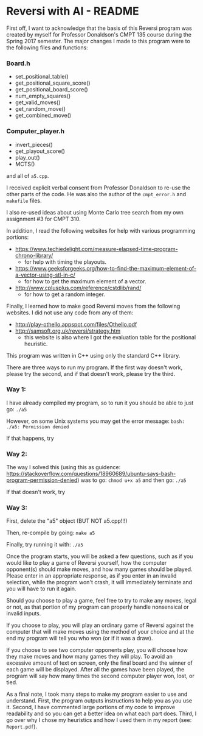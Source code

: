 # Reversi with AI - README

First off, I want to acknowledge that the basis of this Reversi program was created by myself for Professor Donaldson's CMPT 135 course during the Spring 2017 semester. The major changes I made to this program were to the following files and functions:

###  Board.h
- set_positional_table()
- get_positional_square_score()
- get_positional_board_score()
- num_empty_squares()
- get_valid_moves()
- get_random_move()
- get_combined_move()

### Computer_player.h
- invert_pieces()
- get_playout_score()
- play_out()
- MCTS()

and all of `a5.cpp`. 

I received explicit verbal consent from Professor Donaldson to re-use the other parts of the code. He was also the author of the `cmpt_error.h` and `makefile` files.

I also re-used ideas about using Monte Carlo tree search from my own assignment #3 for CMPT 310.

In addition, I read the following websites for help with various programming portions:
- https://www.techiedelight.com/measure-elapsed-time-program-chrono-library/
	- for help with timing the playouts.
- https://www.geeksforgeeks.org/how-to-find-the-maximum-element-of-a-vector-using-stl-in-c/
	- for how to get the maximum element of a vector.
- http://www.cplusplus.com/reference/cstdlib/rand/
	- for how to get a random integer.

Finally, I learned how to make good Reversi moves from the following websites. I did not use any code from any of them:
- http://play-othello.appspot.com/files/Othello.pdf
- http://samsoft.org.uk/reversi/strategy.htm
	- this website is also where I got the evaluation table for the positional heuristic.


This program was written in C++ using only the standard C++ library.

There are three ways to run my program. If the first way doesn't work, please try the second, and if that doesn't work, please try the third.

### Way 1:
I have already compiled my program, so to run it you should be able to just go: 
`./a5`

However, on some Unix systems you may get the error message:
`bash: ./a5: Permission denied`

If that happens, try 
### Way 2:
The way I solved this (using this as guidence: https://stackoverflow.com/questions/18960689/ubuntu-says-bash-program-permission-denied) was to go:
`chmod u+x a5`
and then go:
`./a5`


If that doesn't work, try
### Way 3:
First, delete the "a5" object (BUT NOT a5.cpp!!!)

Then, re-compile by going:
`make a5`

Finally, try running it with:
`./a5`

Once the program starts, you will be asked a few questions, such as if you would like to play a game of Reversi yourself, how the computer opponent(s) should make moves, and how many games should be played. Please enter in an appropriate response, as if you enter in an invalid selection, while the program won't crash, it will immediately terminate and you will have to run it again.

Should you choose to play a game, feel free to try to make any moves, legal or not, as that portion of my program can properly handle nonsensical or invalid inputs.

If you choose to play, you will play an ordinary game of Reversi against the computer that will make moves using the method of your choice and at the end my program will tell you who won (or if it was a draw).

If you choose to see two computer opponents play, you will choose how they make moves and how many games they will play. To avoid an excessive amount of text on screen, only the final board and the winner of each game will be displayed. After all the games have been played, the program will say how many times the second computer player won, lost, or tied.

As a final note, I took many steps to make my program easier to use and understand. First, the program outputs instructions to help you as you use it. Second, I have commented large portions of my code to improve readability and so you can get a better idea on what each part does. Third, I go over why I chose my heuristics and how I used them in my report (see: `Report.pdf`).
